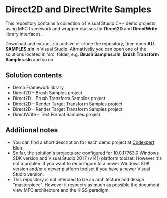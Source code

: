 # Direct2D and DirectWrite Samples
<p>This repository contains a collection of Visual Studio C++ demo projects using MFC framework and wrapper classes for <strong>Direct2D</strong> and <strong>DirectWrite</strong> library interfaces.</p>
<p>Download and extract zip archive or clone the repository, then open <strong>ALL SAMPLES.sln</strong> in Visual Studio. Altrnativelly you can open one of the solutions located in 'src' folder, e.g. <strong>Brush Samples.sln</strong>, <strong>Brush Transform Samples.sln</strong> and so on.</p>

## Solution contents
* Demo Framework library
* Direct2D – Brush Samples project
* Direct2D – Brush Transform Samples project
* Direct2D – Render Target Transform Samples project
* Direct2D – Render Target Transform Samples project
* DirectWrite – Text Format Samples project

## Additional notes
* You can find a short description for each demo project at [Codexpert Blog](https://codexpertro.wordpress.com/)
* So far, the solution's projects are configured for 10.0.17763.0 Windows SDK version and Visual Studio 2017 (v141) platform toolset. However it's not a problem if you want to reconfigure to a newer Windows SDK version and/or a newer platform toolset if you have a newer Visual Studio version.  
* This repository is not intended to be an architecture and design "masterpiece". However it respects as much as possible the document-view MFC architecture and the KISS paradigm.
